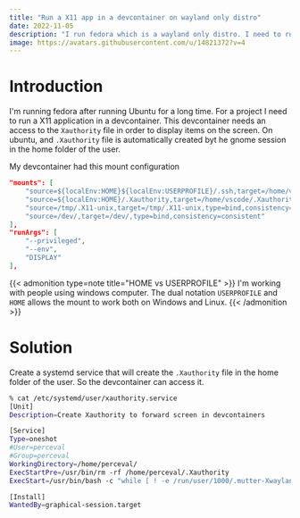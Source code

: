 ```yaml
---
title: "Run a X11 app in a devcontainer on wayland only distro"
date: 2022-11-05
description: "I run fedora which is a wayland only distro. I need to run a X11 app in a devcontainer."
image: https://avatars.githubusercontent.com/u/14821372?v=4
---
```



# Introduction

I'm running fedora after running Ubuntu for a long time. For a project I need to run a X11 application in a devcontainer.
This devcontainer needs an access to the `Xauthority` file in order to display items on the screen.
On ubuntu, and `.Xauthority` file is automatically created byt he gnome session in the home folder of the user.

My devcontainer had this mount configuration
```json
"mounts": [
    "source=${localEnv:HOME}${localEnv:USERPROFILE}/.ssh,target=/home/vscode/.ssh,type=bind,readonly,consistency=cached",
    "source=${localEnv:HOME}/.Xauthority,target=/home/vscode/.Xauthority,type=bind,readonly,consistency=cached",
    "source=/tmp/.X11-unix,target=/tmp/.X11-unix,type=bind,consistency=cached",
    "source=/dev/,target=/dev/,type=bind,consistency=consistent"
],
"runArgs": [
    "--privileged",
    "--env",
    "DISPLAY"
],
```

{{< admonition type=note title="HOME vs USERPROFILE" >}}
I'm working with people using windows computer. The dual notation `USERPROFILE` and `HOME` allows the mount to work both on Windows and Linux.
{{< /admonition >}}


# Solution
Create a systemd service that will create the `.Xauthority` file in the home folder of the user. So the devcontainer can access it.
```bash
% cat /etc/systemd/user/xauthority.service 
[Unit]
Description=Create Xauthority to forward screen in devcontainers

[Service]
Type=oneshot
#User=perceval
#Group=perceval
WorkingDirectory=/home/perceval/
ExecStartPre=/usr/bin/rm -rf /home/perceval/.Xauthority
ExecStart=/usr/bin/bash -c "while [ ! -e /run/user/1000/.mutter-Xwaylandauth.* ]; do sleep 1; done; ln -s /run/user/1000/.mutter-Xwaylandauth.* .Xauthority"

[Install]
WantedBy=graphical-session.target
```

